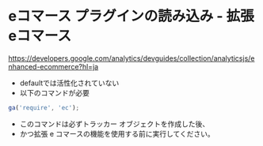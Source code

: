 

# eコマース プラグインの読み込み - 拡張eコマース

<https://developers.google.com/analytics/devguides/collection/analyticsjs/enhanced-ecommerce?hl=ja> 

+ defaultでは活性化されていない
+ 以下のコマンドが必要

```js
ga('require', 'ec');
```

+ このコマンドは必ずトラッカー オブジェクトを作成した後、
+ かつ拡張 e コマースの機能を使用する前に実行してください。